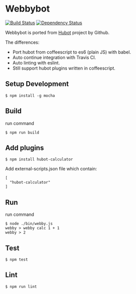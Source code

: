 # Webbybot

[![Build Status](https://travis-ci.org/gasolin/webby.png)](https://travis-ci.org/gasolin/webbybot) [![Dependency Status](https://david-dm.org/gasolin/webbybot.svg)](https://david-dm.org/gasolin/webbybot)

Webbybot is ported from [Hubot](https://github.com/github/hubot) project by Github.

The differences:

* Port hubot from coffeescript to es6 (plain JS) with babel.
* Auto continue integration with Travis CI.
* Auto linting with eslint.
* Still support hubot plugins written in coffeescript.

## Setup Development

```
$ npm install -g mocha
```

## Build

run command

```
$ npm run build
```

## Add plugins

```
$ npm install hubot-calculator
```

Add external-scripts.json file which contain:

```
[
  "hubot-calculator"
]
```

## Run

run command

```
$ node ./bin/webby.js
webby > webby calc 1 + 1
webby > 2
```

## Test

```
$ npm test
```

## Lint
```
$ npm run lint
```
